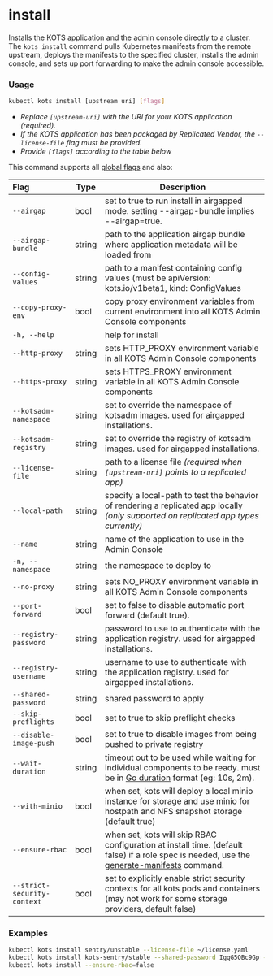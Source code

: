 # install

Installs the KOTS application and the admin console directly to a cluster.
The `kots install` command pulls Kubernetes manifests from the remote upstream, deploys the manifests to the specified cluster, installs the admin console, and sets up port forwarding to make the admin console accessible.

### Usage

```bash
kubectl kots install [upstream uri] [flags]
```

- _Replace `[upstream-uri]` with the URI for your KOTS application (required)._
- _If the KOTS application has been packaged by Replicated Vendor, the `--license-file` flag must be provided._
- _Provide `[flags]` according to the table below_

This command supports all [global flags](/kots-cli/global-flags/) and also:

| Flag                        | Type   | Description                                                                                                                                                                               |
|:----------------------------|--------|-------------------------------------------------------------------------------------------------------------------------------------------------------------------------------------------|
| `--airgap`                  | bool   | set to true to run install in airgapped mode. setting --airgap-bundle implies --airgap=true.                                                                                              |
| `--airgap-bundle`           | string | path to the application airgap bundle where application metadata will be loaded from                                                                                                      |
| `--config-values`           | string | path to a manifest containing config values (must be apiVersion: kots.io/v1beta1, kind: ConfigValues                                                                                      |
| `--copy-proxy-env`          | bool   | copy proxy environment variables from current environment into all KOTS Admin Console components                                                                                          |
| `-h, --help`                |        | help for install                                                                                                                                                                          |
| `--http-proxy`              | string | sets HTTP_PROXY environment variable in all KOTS Admin Console components                                                                                                                 |
| `--https-proxy`             | string | sets HTTPS_PROXY environment variable in all KOTS Admin Console components                                                                                                                |
| `--kotsadm-namespace`       | string | set to override the namespace of kotsadm images. used for airgapped installations.                                                                                                        |
| `--kotsadm-registry`        | string | set to override the registry of kotsadm images. used for airgapped installations.                                                                                                         |
| `--license-file`            | string | path to a license file _(required when `[upstream-uri]` points to a replicated app)_                                                                                                      |
| `--local-path`              | string | specify a local-path to test the behavior of rendering a replicated app locally _(only supported on replicated app types currently)_                                                      |
| `--name`                    | string | name of the application to use in the Admin Console                                                                                                                                       |
| `-n, --namespace`           | string | the namespace to deploy to                                                                                                                                                                |
| `--no-proxy`                | string | sets NO_PROXY environment variable in all KOTS Admin Console components                                                                                                                   |
| `--port-forward`            | bool   | set to false to disable automatic port forward (default true).                                                                                                                            |
| `--registry-password`       | string | password to use to authenticate with the application registry. used for airgapped installations.                                                                                          |
| `--registry-username`       | string | username to use to authenticate with the application registry. used for airgapped installations.                                                                                          |
| `--shared-password`         | string | shared password to apply                                                                                                                                                                  |
| `--skip-preflights`         | bool   | set to true to skip preflight checks                                                                                                                                                      |
| `--disable-image-push`      | bool   | set to true to disable images from being pushed to private registry                                                                                                                       |
| `--wait-duration`           | string | timeout out to be used while waiting for individual components to be ready. must be in [Go duration](https://pkg.go.dev/time#ParseDuration) format (eg: 10s, 2m).                         |
| `--with-minio`              | bool   | when set, kots will deploy a local minio instance for storage and use minio for hostpath and NFS snapshot storage (default true)                                                          |
| `--ensure-rbac`             | bool   | when set, kots will skip RBAC configuration at install time. (default false) if a role spec is needed, use the [generate-manifests](/kots-cli/admin-console/generate-manifests/) command. |
| `--strict-security-context` | bool   | set to explicitly enable strict security contexts for all kots pods and containers (may not work for some storage providers, default false)                                               |

<!-- | `--repo` | string | repo uri to use when installing a helm chart | -->
<!-- | `--set` | strings | values to pass to helm when running helm template | -->

### Examples

```bash
kubectl kots install sentry/unstable --license-file ~/license.yaml
kubectl kots install kots-sentry/stable --shared-password IgqG5OBc9Gp --license-file ~/sentry-license.yaml --namespace sentry-namespace --config-values ~/config-values.yaml
kubectl kots install --ensure-rbac=false
```

<!-- Helm example coming soon -->
<!-- kubectl kots install helm://elastic/elasticsearch -->
